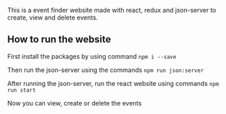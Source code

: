 This is a event finder website made with react, redux and json-server to create, view and delete events.

## How to run the website

First install the packages by using command `npm i --save`

Then run the json-server using the commands `npm run json:server`

After running the json-server, run the react website using commands `npm run start`

Now you can view, create or delete the events


